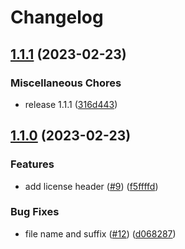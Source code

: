 # Changelog

## [1.1.1](https://github.com/maxsxu/action-labeler/compare/v1.1.0...v1.1.1) (2023-02-23)


### Miscellaneous Chores

* release 1.1.1 ([316d443](https://github.com/maxsxu/action-labeler/commit/316d4436fcb52cbe9acef3de5e25734ee341fccc))

## [1.1.0](https://github.com/maxsxu/action-labeler/compare/v1.0.0...v1.1.0) (2023-02-23)


### Features

* add license header ([#9](https://github.com/maxsxu/action-labeler/issues/9)) ([f5ffffd](https://github.com/maxsxu/action-labeler/commit/f5ffffdafea14816194005214cf9ef14667334b6))


### Bug Fixes

* file name and suffix ([#12](https://github.com/maxsxu/action-labeler/issues/12)) ([d068287](https://github.com/maxsxu/action-labeler/commit/d068287bd395ab7b720556c837c75ee51f36844c))

